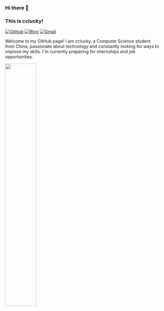 ### Hi there 👋 
### This is cclucky!

[![Github](https://img.shields.io/badge/-Github-000?style=flat&logo=Github&logoColor=white)](https://github.com/ccclucky)
[![Blog](https://img.shields.io/badge/-Blog-blue?style=flat&logo=Google-Chrome&logoColor=white)](https://www.cclucky.online)
[![Gmail](https://img.shields.io/badge/-Gmail-c14438?style=flat&logo=Gmail&logoColor=white)](mailto:cclucky@example.com)

Welcome to my GitHub page! I am cclucky, a Computer Science student from China, passionate about technology and constantly looking for ways to improve my skills. I'm currently preparing for internships and job opportunities.

<img src="https://github-readme-stats.vercel.app/api?username=ccclucky&show_icons=true&hide_border=true&count_private=true" width="45%" />


